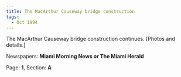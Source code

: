 ```yaml
---  
title: The MacArthur Causeway bridge construction  
tags:  
  - Oct 1994  
---  
```

  
The MacArthur Causeway bridge construction continues. [Photos and details.]  
  
Newspapers: **Miami Morning News or The Miami Herald**  
  
Page: **1**, Section: **A** 
